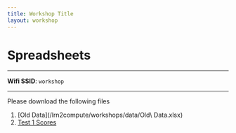 ```yaml
---
title: Workshop Title
layout: workshop
---
```


# Spreadsheets

--------

**Wifi SSID**: `workshop`


---------

Please download the following files


1. [Old Data](/lrn2compute/workshops/data/Old\ Data.xlsx)
2. [Test 1 Scores](/lrn2compute/workshops/data/test_1_scores.xlsx)

